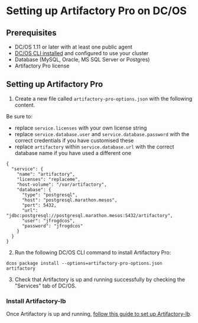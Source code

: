 # Setting up Artifactory Pro on DC/OS

## Prerequisites

- DC/OS 1.11 or later with at least one public agent
- [DC/OS CLI installed](https://docs.mesosphere.com/1.11/cli/install/) and
  configured to use your cluster
- Database (MySQL, Oracle, MS SQL Server or Postgres)
- Artifactory Pro license

## Setting up Artifactory Pro

1. Create a new file called `artifactory-pro-options.json` with the following
   content.

Be sure to:

- replace `service.licenses` with your own license string
- replace `service.database.user` and `service.database.password` with the
  correct credentials if you have customised these
- replace `artifactory` within `service.database.url` with the correct database name
  if you have used a different one

```
{
  "service": {
    "name": "artifactory",
    "licenses": "replaceme",
    "host-volume": "/var/artifactory",
    "database": {
      "type": "postgresql",
      "host": "postgresql.marathon.mesos",
      "port": 5432,
      "url": "jdbc:postgresql://postgresql.marathon.mesos:5432/artifactory",
      "user": "jfrogdcos",
      "password": "jfrogdcos"
    }
  }
}
```

2. Run the following DC/OS CLI command to install Artifactory Pro:

```
dcos package install --options=artifactory-pro-options.json artifactory
```

3. Check that Artifactory is up and running successfully by checking the
   "Services" tab of DC/OS.

### Install Artifactory-lb

Once Artifactory is up and running, [follow this guide to set up
Artifactory-lb](artifactory-lb.md).
